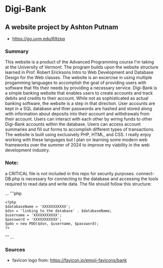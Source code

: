 # Digi-Bank
## A website project by Ashton Putnam

* https://go.uvm.edu/69zpq

### Summary
This website is a product of the Advanced Programming course I'm taking at the University of Vermont. The program builds upon the website structure learned in Prof. Robert Ericksons Intro to Web Development and Database Design for the Web classes. The website is an excercise in using multiple progamming languages to accomplish the goal of providing users with software that fits their needs by providing a necessary service. Digi-Bank is a simple banking website that enables users to create accounts and track debits and credits to their account. While not as sophisticated as actual banking software, the website is a step in that direction. User accounts are kept in a SQL database and thier passwords are hashed and stored along with information about deposits into their account and withdrawals from their account. Users can interact with each other by wiring funds to other Digi-Bank accounts within the database. Users can access account summaries and fill out forms to accomplish different types of transactions. The website is built using exclusively PHP, HTML, and CSS. I really enjoy working with these languages but I plan on learning some modern web frameworks over the summer of 2024 to improve my viability in the web development industry. 

### Note:
a CRITICAL file is not included in this repo for security purposes. connect-DB.php is necessary for connecting to the database and accessing the tools required to read data and write data. The file should follow this structure:

...
  '''php
  
    <?php
    $databaseName = 'XXXXXXXXXXX';
    $dsn = 'linking to the database' . $databaseName;
    $username = 'XXXXXXXXXXX';
    $password = 'XXXXXXXXXXX';
    $pdo = new PDO($dsn, $username, $password);
    ?>
    
  '''
...


### Sources
* favicon logo from: https://favicon.io/emoji-favicons/bank



